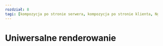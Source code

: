 ```yaml
---
rozdział: 8
tagi: [kompozycja po stronie serwera, kompozycja po stronie klienta, Nginx, SSI, Web Components]
---
```


# Uniwersalne renderowanie